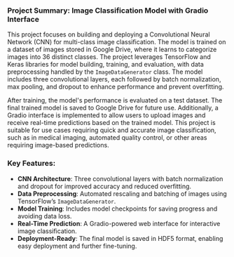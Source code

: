 ### Project Summary: Image Classification Model with Gradio Interface

This project focuses on building and deploying a Convolutional Neural Network (CNN) for multi-class image classification. The model is trained on a dataset of images stored in Google Drive, where it learns to categorize images into 36 distinct classes. The project leverages TensorFlow and Keras libraries for model building, training, and evaluation, with data preprocessing handled by the `ImageDataGenerator` class. The model includes three convolutional layers, each followed by batch normalization, max pooling, and dropout to enhance performance and prevent overfitting.

After training, the model's performance is evaluated on a test dataset. The final trained model is saved to Google Drive for future use. Additionally, a Gradio interface is implemented to allow users to upload images and receive real-time predictions based on the trained model. This project is suitable for use cases requiring quick and accurate image classification, such as in medical imaging, automated quality control, or other areas requiring image-based predictions.

### Key Features:
- **CNN Architecture**: Three convolutional layers with batch normalization and dropout for improved accuracy and reduced overfitting.
- **Data Preprocessing**: Automated rescaling and batching of images using TensorFlow’s `ImageDataGenerator`.
- **Model Training**: Includes model checkpoints for saving progress and avoiding data loss.
- **Real-Time Prediction**: A Gradio-powered web interface for interactive image classification.
- **Deployment-Ready**: The final model is saved in HDF5 format, enabling easy deployment and further fine-tuning.
